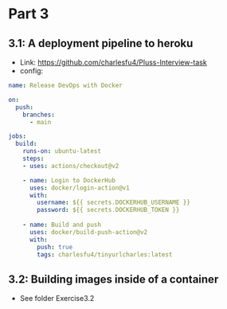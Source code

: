 # Part 3

## 3.1: A deployment pipeline to heroku 

- Link: https://github.com/charlesfu4/Pluss-Interview-task
- config:

```yaml
name: Release DevOps with Docker

on:
  push:
    branches: 
      - main 

jobs:
  build:
    runs-on: ubuntu-latest
    steps:
    - uses: actions/checkout@v2

    - name: Login to DockerHub
      uses: docker/login-action@v1 
      with:
        username: ${{ secrets.DOCKERHUB_USERNAME }}
        password: ${{ secrets.DOCKERHUB_TOKEN }}
    
    - name: Build and push
      uses: docker/build-push-action@v2
      with:
        push: true
        tags: charlesfu4/tinyurlcharles:latest
```

## 3.2: Building images inside of a container

- See folder Exercise3.2

